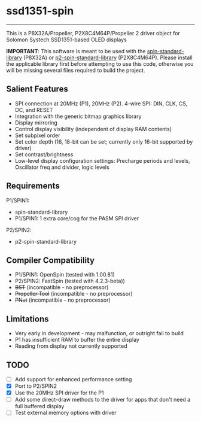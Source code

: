 # ssd1351-spin 
--------------

This is a P8X32A/Propeller, P2X8C4M64P/Propeller 2 driver object for Solomon Systech SSD1351-based OLED displays

**IMPORTANT**: This software is meant to be used with the [spin-standard-library](https://github.com/avsa242/spin-standard-library) (P8X32A) or [p2-spin-standard-library](https://github.com/avsa242/p2-spin-standard-library) (P2X8C4M64P). Please install the applicable library first before attempting to use this code, otherwise you will be missing several files required to build the project.

## Salient Features

* SPI connection at 20MHz (P1), 20MHz (P2). 4-wire SPI: DIN, CLK, CS, DC, and RESET
* Integration with the generic bitmap graphics library
* Display mirroring
* Control display visibility (independent of display RAM contents)
* Set subpixel order
* Set color depth (16, 18-bit can be set; currently only 16-bit supported by driver)
* Set contrast/brightness
* Low-level display configuration settings: Precharge periods and levels, Oscillator freq and divider, logic levels

## Requirements

P1/SPIN1:
* spin-standard-library
* P1/SPIN1: 1 extra core/cog for the PASM SPI driver

P2/SPIN2:
* p2-spin-standard-library

## Compiler Compatibility

* P1/SPIN1: OpenSpin (tested with 1.00.81)
* P2/SPIN2: FastSpin (tested with 4.2.3-beta))
* ~~BST~~ (incompatible - no preprocessor)
* ~~Propeller Tool~~ (incompatible - no preprocessor)
* ~~PNut~~ (incompatible - no preprocessor)

## Limitations

* Very early in development - may malfunction, or outright fail to build
* P1 has insufficient RAM to buffer the entire display
* Reading from display not currently supported

## TODO

- [ ] Add support for enhanced performance setting
- [x] Port to P2/SPIN2
- [x] Use the 20MHz SPI driver for the P1
- [ ] Add some direct-draw methods to the driver for apps that don't need a full buffered display
- [ ] Test external memory options with driver
